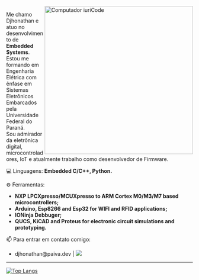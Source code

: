 <img src="https://raw.githubusercontent.com/MicaelliMedeiros/micaellimedeiros/master/image/computer-illustration.png" min-width="400px" max-width="400px" width="400px" align="right" alt="Computador iuriCode">

<p align="left"> 
  Me chamo Djhonathan e atuo no desenvolvimento de <strong>Embedded Systems</strong>.<br>
  Estou me formando em Engenharia Elétrica com ênfase em Sistemas Eletrônicos Embarcados pela Universidade Federal do Paraná.<br>Sou admirador da eletrônica digital, microcontroladores, IoT e atualmente trabalho como desenvolvedor de Firmware.<br>
</p>

<p align="left">
  💻 Linguagens: <strong>Embedded C/C++, Python.</strong>
</p>

<p align="left">
  ⚙️ Ferramentas:
<ul>
<li><strong>NXP LPCXpresso/MCUXpresso to ARM Cortex M0/M3/M7 based microcontrollers;
<li>Arduino, Esp8266 and Esp32 for WIFI and RFID applications;
<li>IONinja Debbuger;
<li>QUCS, KiCAD and Proteus for electronic circuit simulations and prototyping.</strong>
</ul>
</p>

<p align="left">
  📫 Para entrar em contato comigo:
<ul>
<li>djhonathan@paiva.dev |  <a href="#" alt="Linkedin">
  <img src="https://img.shields.io/badge/-Linkedin-0e76a8?style=flat-square&logo=Linkedin&logoColor=white&link=https://www.linkedin.com/in/djhonathan-henrique-paiva/" /></a>
</ul>
</p><hr>

[![Top Langs](https://github-readme-stats.vercel.app/api/top-langs/?username=dhpn3&layout=compact&theme=dracula)](https://github.com/dhpn3?tab=repositories)
